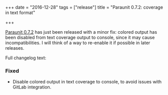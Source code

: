 +++
date = "2016-12-28"
tags = ["release"]
title = "Paraunit 0.7.2: coverage in text format"

+++

[Paraunit 0.7.2](https://github.com/facile-it/paraunit/releases/tag/0.7.2) has just been released with a minor fix: colored output has been disabled from text coverage output to console, since it may cause incompatibilities. I will think of a way to re-enable it if possible in later releases.


Full changelog text:

### Fixed

* Disable colored output in text coverage to console, to avoid issues with GitLab integration.  
